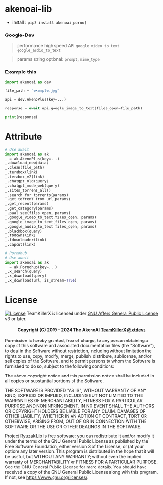 # akenoai-lib
- install : `pip3 install akenoai[porno]`

### Google-Dev
> performance high speed API
> `google_video_to_text`
> `google_audio_to_text`

> params string optional: `prompt`, `mime_type`

### Example this
```python
import akenoai as dev

file_path = "example.jpg"

api = dev.AkenoPlus(key=...)

response = await api.google_image_to_text(files_open=file_path)

print(response)
```

# Attribute
```python
# Use await
import akenoai as ak
_ = ak.AkenoPlus(key=...)
_.download_now(data)
_.clean(file_path)
_.terabox(link)
_.terabox_v2(link)
_.chatgpt_old(query)
_.chatgpt_mode_web(query)
_.sites_torrens_all()
_.search_for_torrents(params)
_.get_torrent_from_url(params)
_.get_recent(params)
_.get_category(params)
_.paal_see(files_open, params)
_.google_video_to_text(files_open, params)
_.google_image_to_text(files_open, params)
_.google_audio_to_text(files_open, params)
_.blackbox(query)
_.fbdown(link)
_.fdownloader(link)
_.capcut(link)

# Pornohub
# Use await
import akenoai as ak
_ = ak.Pornohub(key=...)
_.x_search(query)
_.x_download(query)
_.x_download(url, is_stream=True)
```

# License
[![License](https://www.gnu.org/graphics/agplv3-155x51.png)](LICENSE)
TeamKillerX is licensed under [GNU Affero General Public License](https://www.gnu.org/licenses/agpl-3.0.en.html) v3 or later.

<h4 align="center">Copyright (C) 2019 - 2024 The AkenoAI <a href="https://github.com/TeamKillerX">TeamKillerX</a>
<a href="https://t.me/xtdevs">@xtdevs</a>
</h4>

Permission is hereby granted, free of charge, to any person obtaining a copy
of this software and associated documentation files (the "Software"), to deal
in the Software without restriction, including without limitation the rights
to use, copy, modify, merge, publish, distribute, sublicense, and/or sell
copies of the Software, and to permit persons to whom the Software is
furnished to do so, subject to the following conditions:

The above copyright notice and this permission notice shall be included in all
copies or substantial portions of the Software.

THE SOFTWARE IS PROVIDED "AS IS", WITHOUT WARRANTY OF ANY KIND, EXPRESS OR
IMPLIED, INCLUDING BUT NOT LIMITED TO THE WARRANTIES OF MERCHANTABILITY,
FITNESS FOR A PARTICULAR PURPOSE AND NONINFRINGEMENT. IN NO EVENT SHALL THE
AUTHORS OR COPYRIGHT HOLDERS BE LIABLE FOR ANY CLAIM, DAMAGES OR OTHER
LIABILITY, WHETHER IN AN ACTION OF CONTRACT, TORT OR OTHERWISE, ARISING FROM,
OUT OF OR IN CONNECTION WITH THE SOFTWARE OR THE USE OR OTHER DEALINGS IN THE
SOFTWARE.

Project [RyuzakiLib](https://github.com/TeamKillerX/) is free software: you can redistribute it and/or modify
it under the terms of the GNU General Public License as published by
the Free Software Foundation, either version 3 of the License, or
(at your option) any later version.
This program is distributed in the hope that it will be useful,
but WITHOUT ANY WARRANTY; without even the implied warranty of
MERCHANTABILITY or FITNESS FOR A PARTICULAR PURPOSE.  See the
GNU General Public License for more details.
You should have received a copy of the GNU General Public License
along with this program. If not, see <https://www.gnu.org/licenses/>.

